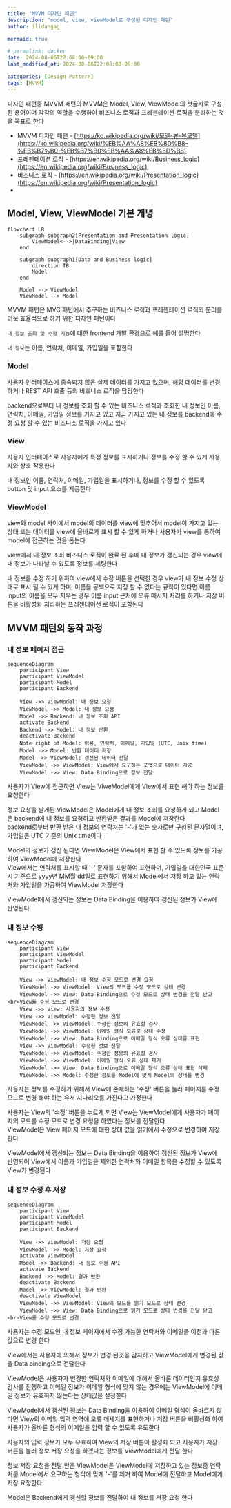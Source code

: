```yaml
---
title: "MVVM 디자인 패턴"
description: "model, view, viewModel로 구성된 디자인 패턴"
author: illdangag

mermaid: true

# permalink: docker
date: 2024-08-06T22:08:00+09:00
last_modified_at: 2024-08-06T22:08:00+09:00

categories: [Design Pattern]
tags: [MVVM]
---
```


디자인 패턴중 MVVM 패턴의 MVVM은 Model, View, ViewModel의 첫글자로 구성된 용어이며 각각의 역할을 수행하여 비즈니스 로직과 프레젠테이션 로직을 분리하는 것을 목표로 한다

- MVVM 디자인 패턴 - [https://ko.wikipedia.org/wiki/모델-뷰-뷰모델](https://ko.wikipedia.org/wiki/%EB%AA%A8%EB%8D%B8-%EB%B7%B0-%EB%B7%B0%EB%AA%A8%EB%8D%B8)
- 프레젠테이션 로직 - [https://en.wikipedia.org/wiki/Business_logic](https://en.wikipedia.org/wiki/Business_logic)
- 비즈니스 로직 - [https://en.wikipedia.org/wiki/Presentation_logic](https://en.wikipedia.org/wiki/Presentation_logic)
- 
## Model, View, ViewModel 기본 개녕

```mermaid
flowchart LR
    subgraph subgraph2[Presentation and Presentation logic]
        ViewModel<-->|DataBinding|View
    end

    subgraph subgraph1[Data and Business logic]
        direction TB
        Model 
    end

    Model --> ViewModel
    ViewModel --> Model
```

MVVM 패턴은 MVC 패턴에서 추구하는 비즈니스 로직과 프레젠테이션 로직의 분리를 더욱 효율적으로 하기 위한 디자인 패턴이다

`내 정보 조회 및 수정 기능`에 대한 frontend 개발 환경으로 예를 들어 설명한다

`내 정보`는 이름, 연락처, 이메일, 가입일을 포함한다

### Model

사용자 인터페이스에 종속되지 않은 실제 데이터를 가지고 있으며, 해당 데이터를 변경하거나 REST API 호출 등의 비즈니스 로직을 담당한다

backend으로부터 내 정보를 조회 할 수 있는 비즈니스 로직과 조회한 내 정보인 이름, 연락처, 이메일, 가입일 정보를 가지고 있고 지금 가지고 있는 내 정보를 backend에 수정 요청 할 수 있는 비즈니스 로직을 가지고 있다

### View

사용자 인터페이스로 사용자에게 특정 정보를 표시하거나 정보를 수정 할 수 있게 사용자와 상호 작용한다

내 정보인 이름, 연락처, 이메일, 가입일을 표시하거나, 정보를 수정 할 수 있도록 button 및 input 요소를 제공한다

### ViewModel

view와 model 사이에서 model의 데이터를 view에 맞추어서 model이 가지고 있는 상태 또는 데이터를 view에 올바르게 표시 할 수 있게 하거나 사용자가 view를 통하여 model에 접근하는 것을 돕는다

view에서 내 정보 조회 비즈니스 로직이 완료 된 후에 내 정보가 갱신되는 경우 view에 내 정보가 나타날 수 있도록 정보를 세팅한다

내 정보를 수정 하기 위하여 view에서 수정 버튼을 선택한 경우 view가 내 정보 수정 상태로 표시 될 수 있게 하며, 이름을 공백으로 지정 할 수 없다는 규칙이 있다면 이름 input의 이름을 모두 지우는 경우 이름 input 근처에 오류 메시지 처리를 하거나 저장 버튼을 비활성화 처리하는 프레젠테이션 로직이 포함된다 

## MVVM 패턴의 동작 과정

### 내 정보 페이지 접근


```mermaid
sequenceDiagram
    participant View
    participant ViewModel
    participant Model
    participant Backend

    View ->> ViewModel: 내 정보 요청
    ViewModel ->> Model: 내 정보 요청
    Model ->> Backend: 내 정보 조회 API
    activate Backend
    Backend ->> Model: 내 정보 반환
    deactivate Backend
    Note right of Model: 이름, 연락처, 이메일, 가입일 (UTC, Unix time)
    Model ->> Model: 반환 데이터 저장
    Model ->> ViewModel: 갱신된 데이터 전달
    ViewModel ->> ViewModel: View에서 요구하는 포멧으로 데이터 가공
    ViewModel ->> View: Data Binding으로 정보 전달
```

사용자가 View에 접근하면 View는 ViweModel에게 View에서 표현 해야 하는 정보를 요청한다

정보 요청을 받게된 ViewModel은 Model에게 내 정보 조회를 요청하게 되고 Model은 backend에 내 정보를 요청하고 반환받은 결과를 Model에 저장한다  
backend로부터 반환 받은 내 정보의 연락처는 '-'가 없는 숫자로만 구성된 문자열이며, 가입일은 UTC 기준의 Unix time이다

Model의 정보가 갱신 된다면 ViewModel은 View에서 표현 할 수 있도록 정보를 가공하여 ViewModel에 저장한다  
View에서는 연락처를 표시할 때 '-' 문자를 포함하여 표현하며, 가입일을 대한민국 표준시 기준으로 yyyy년 MM월 dd일로 표현하기 위해서 Model에서 저장 하고 있는 연락처와 가입일을 가공하여 ViewModel 저장한다

ViewModel에서 갱신되는 정보는 Data Binding을 이용하여 갱신된 정보가 View에 반영된다

### 내 정보 수정

```mermaid
sequenceDiagram
    participant View
    participant ViewModel
    participant Model
    participant Backend

    View ->> ViewModel: 내 정보 수정 모드로 변경 요청
    ViewModel ->> ViewModel: View의 모드를 수정 모드로 상태 변경
    ViewModel ->> View: Data Binding으로 수정 모드로 상태 변경을 전달 받고<br>View를 수정 모드로 변경
    View ->> View: 사용자의 정보 수정
    View ->> ViewModel: 수정한 정보 전달
    ViewModel ->> ViewModel: 수정한 정보의 유효성 검사
    ViewModel ->> ViewModel: 이메일 형식 오류로 상태 수정
    ViewModel ->> View: Data Binding으로 이메일 형식 오류 상태를 표현
    View ->> ViewModel: 수정한 정보 전달
    ViewModel ->> ViewModel: 수정한 정보의 유효성 검사
    ViewModel ->> ViewModel: 이메일 형식 오류 상태 제거
    ViewModel ->> View: Data Binding으로 이메일 형식 오류 상태 표현 삭제
    ViewModel ->> Model: 수정한 정보를 Model에 맞게 Model의 상태를 변경
```

사용자는 정보를 수정하기 위해서 View에 존재하는 '수정' 버튼을 눌러 페이지를 수정 모드로 변경 해야 하는 유저 시나리오를 가진다고 가정한다

사용자는 View의 '수정' 버튼을 누르게 되면 View는 ViewModel에게 사용자가 페이지의 모드를 수정 모드로 변경 요청을 하였다는 정보를 전달한다  
ViewModel은 View 페이지 모드에 대한 상태 값을 읽기에서 수정으로 변경하여 저장한다

ViewModel에서 갱신되는 정보는 Data Binding을 이용하여 갱신된 정보가 View에 반영되어 View에서 이름과 가입일을 제외한 연락처와 이메일 항목을 수정할 수 있도록 View가 변경된다

### 내 정보 수정 후 저장

```mermaid
sequenceDiagram
    participant View
    participant ViewModel
    participant Model
    participant Backend

    View ->> ViewModel: 저장 요청
    ViewModel ->> Model: 저장 요청
    activate ViewModel
    Model ->> Backend: 내 정보 수정 API
    activate Backend
    Backend ->> Model: 결과 반환
    deactivate Backend
    Model ->> ViewModel: 결과 반환
    deactivate ViewModel
    ViewModel ->> ViewModel: View의 모드를 읽기 모드로 상태 변경
    ViewModel ->> View: Data Binding으로 읽기 모드로 상태 변경을 전달 받고<br>View를 수정 모드로 변경
```

사용자는 수정 모드인 내 정보 페이지에서 수정 가능한 연락처와 이메일을 이전과 다른 값으로 변경 한다

View에서는 사용자에 의해서 정보가 변경 된것을 감지하고 ViewModel에게 변경된 값을 Data binding으로 전달한다

ViewModel은 사용자가 변경한 연락처와 이메일에 대해서 올바른 데이터인지 유효성 검사를 진행하고 이메일 정보가 이메일 형식에 맞지 않는 경우에는 ViewModel에 이메일 정보가 유효하지 않는다는 상태값을 설정한다

ViewModel에서 갱신된 정보는 Data Binding을 이용하여 이메일 형식이 올바르지 않다면 View의 이메일 입력 영역에 오류 메세지를 표현하거나 저장 버튼을 비활성화 하여 사용자가 올바른 형식의 이메일을 입력 할 수 있도록 유도한다

사용자의 입력 정보가 모두 유효하여 View의 저장 버튼이 활성화 되고 사용자가 저장 버튼을 눌러 정보 저장 요청을 하겠다는 정보를 ViewModel에게 전달 한다

정보 저장 요청을 전달 받은 ViewModel은 ViewModel에 저장하고 있는 정보중 연락처를 Model에서 요구하는 형식에 맞게 '-'를 제거 하여 Model에 전달하고 Model에게 저장 요청한다

Model은 Backend에게 갱신할 정보를 전달하여 내 정보를 저장 요청 한다
